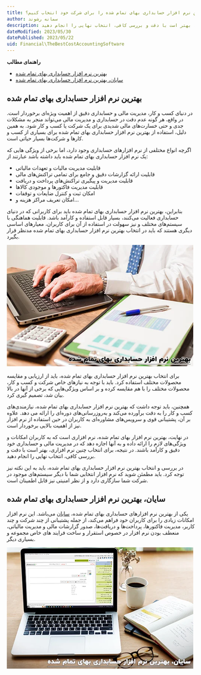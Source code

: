 ```yaml
---
title: چگونه بهترین نرم افزار حسابداری بهای تمام شده را برای شرکت خود انتخاب کنیم؟
author: سمانه رشوند  
description: بهترین نرم افزار بهای تمام شده، نرم افزاری است که به کاربران امکانات و ویژگی‌های لازم را ارائه داده و به آنها اجازه دهد که در مدیریت مالی و حسابداری خود دقیق و کارآمد باشند. در نتیجه، برای انتخاب چنین نرم افزاری، بهتر است با دقت و بررسی کافی، انتخاب نهایی را انجام دهید.
dateModified: 2023/05/30
datePublished: 2023/05/22
uid: Financial\TheBestCostAccountingSoftware
---
```


**راهنمای مطالب**
- [بهترین نرم افزار حسابداری بهای تمام شده](#بهترین-نرم-افزار-حسابداری-بهای-تمام-شده)
- [سایان، بهترین نرم افزار حسابداری بهای تمام شده](#سایان،-بهترین-نرم-افزار-حسابداری-بهای-تمام-شده)


 ## بهترین نرم افزار حسابداری بهای تمام شده

در دنیای کسب و کار، مدیریت مالی و حسابداری دقیق از اهمیت ویژه‌ای برخوردار است. در واقع، هر گونه عدم دقت در حسابداری و مدیریت مالی می‌تواند منجر به مشکلات جدی و حتی خسارت‌های مالی شدیدی برای یک شرکت یا کسب و کار شود. به همین دلیل، استفاده از بهترین نرم افزار حسابداری بهای تمام شده برای بسیاری از کسب و کارها و شرکت‌ها بسیار حیاتی است.

اگرچه انواع مختلفی از نرم افزارهای حسابداری وجود دارد، اما برخی از ویژگی هایی که یک نرم افزار حسابداری بهای تمام شده باید داشته باشد عبارتند از:

* قابلیت مدیریت مالیات و تعهدات مالیاتی
* قابلیت ارائه گزارشات دقیق و جامع برای تمامی تراکنش‌های مالی
* قابلیت مدیریت و پیگیری تراکنش‌های پرداخت و دریافت
* قابلیت مدیریت فاکتورها و موجودی کالاها
* امکان ثبت و کنترل ضایعات و توقفات
* امکان تعریف مراکز هزینه و...

بنابراین، بهترین نرم افزار حسابداری بهای تمام شده باید برای کاربرانی که در دنیای حسابداری فعالیت می‌کنند، بسیار قابل استفاده و کارآمد باشد. قابلیت هماهنگی با سیستم‌های مختلف و نیز سهولت در استفاده از آن برای کاربران، معیارهای اساسی دیگری هستند که باید در انتخاب بهترین نرم افزار حسابداری بهای تمام شده مد‌نظر قرار بگیرد.

![بهترین نرم افزار حسابداری بهای تمام شده](./Images/TheBestCostAccounting-02.webp)

برای انتخاب بهترین نرم افزار حسابداری بهای تمام شده، باید از ارزیابی و مقایسه محصولات مختلف استفاده کرد. باید با توجه به نیازهای خاص شرکت و کسب و کار، محصولات مختلف را با هم مقایسه کرده و بر اساس ویژگی‌هایی که برخی از آنها در بالا بیان شد، تصمیم گیری کرد.

همچنین، باید توجه داشت که بهترین نرم افزار حسابداری بهای تمام شده، نیازمندی‌های کسب و کار را به دقت برآورده می‌کند و به‌روز‌رسانی‌های دوره‌ای را ارائه می دهد. علاوه بر آن، پشتیبانی قوی و سرویس‌های مشاوره‌ای به کاربران در حین استفاده از نرم افزار نیز از اهمیت بالایی برخوردار است.

در نهایت، بهترین نرم افزار بهای تمام شده، نرم افزاری است که به کاربران امکانات و ویژگی‌های لازم را ارائه داده و به آنها اجازه دهد که در مدیریت مالی و حسابداری خود دقیق و کارآمد باشند. در نتیجه، برای انتخاب چنین نرم افزاری، بهتر است با دقت و بررسی کافی، انتخاب نهایی را انجام دهید.

در بررسی و انتخاب بهترین نرم افزار حسابداری بهای تمام شده، باید به این نکته نیز توجه کرد. باید مطمئن شوید که نرم افزار انتخابی شما با دیگر سیستم‌های موجود در شرکت شما سازگاری دارد و از نظر امنیتی نیز قابل اطمینان است.

## سایان، بهترین نرم افزار حسابداری بهای تمام شده

یکی از بهترین نرم افزارهای حسابداری بهای تمام شده،  [سایان](https://www.hooshkar.com/Software/Fennec/Module/Costing)
 می‌باشد. این نرم افزار امکانات زیادی را برای کاربران خود فراهم می‌کند، از جمله پشتیبانی از چند شرکت و چند کاربر، مدیریت فاکتورها، پرداخت‌ها و دریافت‌ها، صدور گزارشات مالی و مدیریت مالیاتی، منعطف بودن نرم افزار در خصوص استقرار و ساخت فرایند های خاص مجموعه و بسیاری دیگر.

 ![سایان، بهترین نرم افزار حسابداری بهای تمام شده](./Images/TheBestCostAccounting-01.webp)

[بهترین نرم افزار حسابداری بهای تمام شده]: #بهترین-نرم-افزار-حسابداری-بهای-تمام-شده
[سایان، بهترین نرم افزار حسابداری بهای تمام شده]: #سایان،-بهترین-نرم-افزار-حسابداری-بهای-تمام-شده